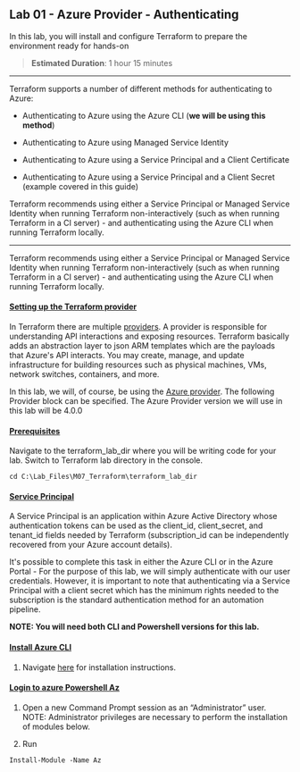 
## Lab 01 - Azure Provider - Authenticating

In this lab, you will install and configure Terraform to prepare the environment ready for hands-on

> **Estimated Duration**: 1 hour 15 minutes

---

Terraform supports a number of different methods for authenticating to Azure:

-   Authenticating to Azure using the Azure CLI (**we will be using this method**)

-   Authenticating to Azure using Managed Service Identity

-   Authenticating to Azure using a Service Principal and a Client Certificate

-   Authenticating to Azure using a Service Principal and a Client Secret (example covered in this guide)

Terraform recommends using either a Service Principal or Managed Service Identity when running Terraform non-interactively (such as when running Terraform in a CI server) - and authenticating using the Azure CLI when running Terraform locally.

---

Terraform recommends using either a Service Principal or Managed Service Identity when running Terraform non-interactively (such as when running Terraform in a CI server) - and authenticating using the Azure CLI when running Terraform locally.

#### <ins> Setting up the Terraform provider <ins>

In Terraform there are multiple [providers](https://www.terraform.io/docs/providers/index.html). A provider is responsible for understanding API interactions and exposing resources. Terraform basically adds an abstraction layer to json ARM templates which are the payloads that Azure's API interacts. You may create, manage, and update infrastructure for building resources such as physical machines, VMs, network switches, containers, and more.

In this lab, we will, of course, be using the [Azure provider](https://www.terraform.io/docs/providers/azurerm/index.html). The following Provider block can be specified. The Azure Provider version we will use in this lab will be 4.0.0

#### <ins> Prerequisites <ins>

Navigate to the terraform_lab_dir where you will be writing code for your lab. Switch to Terraform lab directory in the console.

```
cd C:\Lab_Files\M07_Terraform\terraform_lab_dir
```

#### <ins> Service Principal <ins>

A Service Principal is an application within Azure Active Directory whose authentication tokens can be used as the client_id, client_secret, and tenant_id fields needed by Terraform (subscription_id can be independently recovered from your Azure account details).

It's possible to complete this task in either the Azure CLI or in the Azure Portal - For the purpose of this lab, we will simply authenticate with our user credentials. However, it is important to note that authenticating via a Service Principal with a client secret which has the minimum rights needed to the subscription is the standard authentication method for an automation pipeline.

**NOTE: You will need both CLI and Powershell versions for this lab.**

#### <ins> Install Azure CLI <ins>

1.  Navigate [here](https://learn.microsoft.com/en-us/cli/azure/install-azure-cli-windows?tabs=azure-cli) for installation instructions.

#### <ins>  Login to azure Powershell Az <ins>

1.  Open a new Command Prompt session as an “Administrator” user. NOTE: Administrator privileges are necessary to perform the installation of modules below.

2.  Run
   ```
Install-Module -Name Az
```

